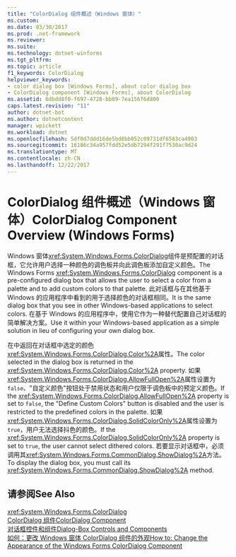 ```yaml
---
title: "ColorDialog 组件概述（Windows 窗体）"
ms.custom: 
ms.date: 03/30/2017
ms.prod: .net-framework
ms.reviewer: 
ms.suite: 
ms.technology: dotnet-winforms
ms.tgt_pltfrm: 
ms.topic: article
f1_keywords: ColorDialog
helpviewer_keywords:
- color dialog box [Windows Forms], about color dialog box
- ColorDialog component [Windows Forms], about ColorDialog
ms.assetid: 6dbdd8f0-f697-4728-bb09-7ea156f6d800
caps.latest.revision: "11"
author: dotnet-bot
ms.author: dotnetcontent
manager: wpickett
ms.workload: dotnet
ms.openlocfilehash: 5df0d7ddd16de5bd8bb052c09731df6583ca4903
ms.sourcegitcommit: 16186c34a957fdd52e5db7294f291f7530ac9d24
ms.translationtype: MT
ms.contentlocale: zh-CN
ms.lasthandoff: 12/22/2017
---
```

# <a name="colordialog-component-overview-windows-forms"></a><span data-ttu-id="cf580-102">ColorDialog 组件概述（Windows 窗体）</span><span class="sxs-lookup"><span data-stu-id="cf580-102">ColorDialog Component Overview (Windows Forms)</span></span>
<span data-ttu-id="cf580-103">Windows 窗体<xref:System.Windows.Forms.ColorDialog>组件是预配置的对话框，它允许用户选择一种颜色的调色板并向此调色板添加自定义颜色。</span><span class="sxs-lookup"><span data-stu-id="cf580-103">The Windows Forms <xref:System.Windows.Forms.ColorDialog> component is a pre-configured dialog box that allows the user to select a color from a palette and to add custom colors to that palette.</span></span> <span data-ttu-id="cf580-104">此对话框与在其他基于 Windows 的应用程序中看到的用于选择颜色的对话框相同。</span><span class="sxs-lookup"><span data-stu-id="cf580-104">It is the same dialog box that you see in other Windows-based applications to select colors.</span></span> <span data-ttu-id="cf580-105">在基于 Windows 的应用程序中，使用它作为一种替代配置自己对话框的简单解决方案。</span><span class="sxs-lookup"><span data-stu-id="cf580-105">Use it within your Windows-based application as a simple solution in lieu of configuring your own dialog box.</span></span>  
  
 <span data-ttu-id="cf580-106">在中返回在对话框中选定的颜色<xref:System.Windows.Forms.ColorDialog.Color%2A>属性。</span><span class="sxs-lookup"><span data-stu-id="cf580-106">The color selected in the dialog box is returned in the <xref:System.Windows.Forms.ColorDialog.Color%2A> property.</span></span> <span data-ttu-id="cf580-107">如果<xref:System.Windows.Forms.ColorDialog.AllowFullOpen%2A>属性设置为`false`、"自定义颜色"按钮处于禁用状态和用户仅限于调色板中的预定义颜色。</span><span class="sxs-lookup"><span data-stu-id="cf580-107">If the <xref:System.Windows.Forms.ColorDialog.AllowFullOpen%2A> property is set to `false`, the "Define Custom Colors" button is disabled and the user is restricted to the predefined colors in the palette.</span></span> <span data-ttu-id="cf580-108">如果<xref:System.Windows.Forms.ColorDialog.SolidColorOnly%2A>属性设置为`true`，用户无法选择抖色的颜色。</span><span class="sxs-lookup"><span data-stu-id="cf580-108">If the <xref:System.Windows.Forms.ColorDialog.SolidColorOnly%2A> property is set to `true`, the user cannot select dithered colors.</span></span> <span data-ttu-id="cf580-109">若要显示对话框中，必须调用其<xref:System.Windows.Forms.CommonDialog.ShowDialog%2A>方法。</span><span class="sxs-lookup"><span data-stu-id="cf580-109">To display the dialog box, you must call its <xref:System.Windows.Forms.CommonDialog.ShowDialog%2A> method.</span></span>  
  
## <a name="see-also"></a><span data-ttu-id="cf580-110">请参阅</span><span class="sxs-lookup"><span data-stu-id="cf580-110">See Also</span></span>  
 <xref:System.Windows.Forms.ColorDialog>  
 [<span data-ttu-id="cf580-111">ColorDialog 组件</span><span class="sxs-lookup"><span data-stu-id="cf580-111">ColorDialog Component</span></span>](../../../../docs/framework/winforms/controls/colordialog-component-windows-forms.md)  
 [<span data-ttu-id="cf580-112">对话框控件和组件</span><span class="sxs-lookup"><span data-stu-id="cf580-112">Dialog-Box Controls and Components</span></span>](../../../../docs/framework/winforms/controls/dialog-box-controls-and-components-windows-forms.md)  
 [<span data-ttu-id="cf580-113">如何：更改 Windows 窗体 ColorDialog 组件的外观</span><span class="sxs-lookup"><span data-stu-id="cf580-113">How to: Change the Appearance of the Windows Forms ColorDialog Component</span></span>](../../../../docs/framework/winforms/controls/how-to-change-the-appearance-of-the-windows-forms-colordialog-component.md)
